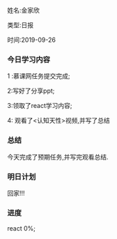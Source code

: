 姓名:金家欣

类型:日报

时间:2019-09-26

### 今日学习内容

1 :慕课网任务提交完成;

2:写好了分享ppt;

3:领取了react学习内容;

4: 观看了<认知天性>视频,并写了总结



### 总结

今天完成了预期任务,并写完观看总结.



### 明日计划

回家!!!

### 进度

react 0%;

